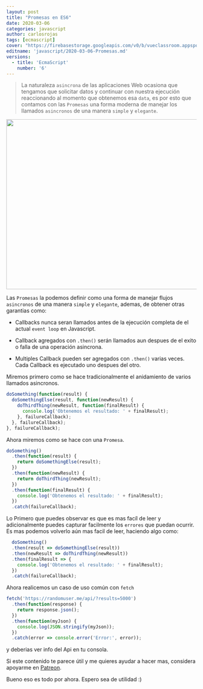 ```yaml
---
layout: post
title: "Promesas en ES6"
date: 2020-03-06
categories: javascript
author: carlosrojas
tags: [ecmascript]
cover: "https://firebasestorage.googleapis.com/v0/b/vueclassroom.appspot.com/o/2018-12-27-intro-es6%2Fecmascript.png?alt=media&token=335db467-ce9e-4e06-9a2d-fc86a785df0b"
editname: 'javascript/2020-03-06-Promesas.md'
versions:
  - title: 'EcmaScript'
    number: '6'
---
```


> La naturaleza `asincrona` de las aplicaciones Web ocasiona que tengamos que solicitar datos y continuar con nuestra ejecución reaccionando al momento que obtenemos esa `data`, es por esto que contamos con las `Promesas` una forma moderna de manejar los llamados `asincronos` de una manera `simple` y `elegante`.

<img width="1024" height="450" class="responsive" src="https://firebasestorage.googleapis.com/v0/b/vueclassroom.appspot.com/o/2018-12-27-intro-es6%2Fecmascript.png?alt=media&token=335db467-ce9e-4e06-9a2d-fc86a785df0b">

 

Las `Promesas` la podemos definir como una forma de manejar flujos `asincronos` de una manera `simple` y `elegante`, ademas, de obtener otras garantias como:

- Callbacks nunca seran llamados antes de la ejecución completa de el actual `event loop` en Javascript.

- Callback agregados con `.then()` serán llamados aun despues de el exito o falla de una operación asincrona.

- Multiples Callback pueden ser agregados con `.then()` varias veces. Cada Callback es ejecutado uno despues del otro.

Miremos primero como se hace tradicionalmente el anidamiento de varios llamados asincronos.

```js
doSomething(function(result) {
  doSomethingElse(result, function(newResult) {
    doThirdThing(newResult, function(finalResult) {
      console.log('Obtenemos el resultado: ' + finalResult);
    }, failureCallback);
  }, failureCallback);
}, failureCallback);
```

Ahora miremos como se hace con una `Promesa`.

```js
doSomething()
  .then(function(result) {
    return doSomethingElse(result);
  })
  .then(function(newResult) {
    return doThirdThing(newResult);
  })
  .then(function(finalResult) {
    console.log('Obtenemos el resultado: ' + finalResult);
  })
  .catch(failureCallback);
```



Lo Primero que puedes observar es que es mas facíl de leer y adicionalmente puedes capturar facilmente los `errores` que puedan ocurrir. Es mas podemos volverlo aún mas facil de leer, haciendo algo como:

```js
  doSomething()
  .then(result => doSomethingElse(result))
  .then(newResult => doThirdThing(newResult))
  .then(finalResult => {
    console.log('Obtenemos el resultado: ' + finalResult);
  })
  .catch(failureCallback);
```

Ahora realicemos un caso de uso común con `fetch`

```js
fetch('https://randomuser.me/api/?results=5000')
  .then(function(response) {
    return response.json();
  })
  .then(function(myJson) {
    console.log(JSON.stringify(myJson));
  })
  .catch(error => console.error('Error:', error));
```

y deberias ver info del Api en tu consola.

Si este contenido te parece útil y me quieres ayudar a hacer mas, considera apoyarme en [Patreon](https://www.patreon.com/carlosrojas_o).

Bueno eso es todo por ahora. Espero sea de utilidad :)